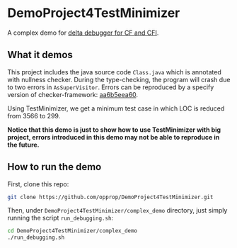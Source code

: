 # DemoProject4TestMinimizer

A complex demo for [delta debugger for CF and CFI](https://github.com/opprop/do-like-javac/pull/4).

## What it demos

This project includes the java source code `Class.java` which is annotated with nullness checker.
During the type-checking, the program will crash due to two errors in `AsSuperVisitor`.
Errors can be reproduced by a specify version of checker-framework: [aa6b5eea60](https://github.com/xingweitian/checker-framework/tree/aa6b5eea601369bcfc58c1cfa1e66ee8a834f4e0).

Using TestMinimizer, we get a minimum test case in which LOC is reduced from 3566 to 299.

**Notice that this demo is just to show how to use TestMinimizer with big project,
errors introduced in this demo may not be able to reproduce in the future.**

## How to run the demo

First, clone this repo:

```bash
git clone https://github.com/opprop/DemoProject4TestMinimizer.git
```

Then, under `DemoProject4TestMinimizer/complex_demo` directory, just simply running the script `run_debugging.sh`:

```bash
cd DemoProject4TestMinimizer/complex_demo
./run_debugging.sh
```
